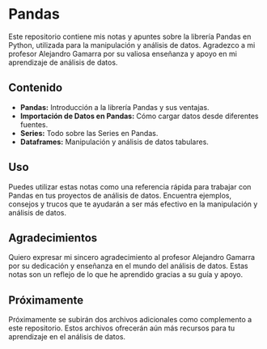 
<body>

<h1>Pandas</h1>

<p>Este repositorio contiene mis notas y apuntes sobre la librería Pandas en Python, utilizada para la manipulación y análisis de datos. Agradezco a mi profesor Alejandro Gamarra por su valiosa enseñanza y apoyo en mi aprendizaje de análisis de datos.</p>

<h2>Contenido</h2>

<ul>
    <li><strong>Pandas:</strong> Introducción a la librería Pandas y sus ventajas.</li>
    <li><strong>Importación de Datos en Pandas:</strong> Cómo cargar datos desde diferentes fuentes.</li>
    <li><strong>Series:</strong> Todo sobre las Series en Pandas.</li>
    <li><strong>Dataframes:</strong> Manipulación y análisis de datos tabulares.</li>
</ul>

<h2>Uso</h2>

<p>Puedes utilizar estas notas como una referencia rápida para trabajar con Pandas en tus proyectos de análisis de datos. Encuentra ejemplos, consejos y trucos que te ayudarán a ser más efectivo en la manipulación y análisis de datos.</p>

<h2>Agradecimientos</h2>

<p>Quiero expresar mi sincero agradecimiento al profesor Alejandro Gamarra por su dedicación y enseñanza en el mundo del análisis de datos. Estas notas son un reflejo de lo que he aprendido gracias a su guía y apoyo.</p>

<h2>Próximamente</h2>

<p>Próximamente se subirán dos archivos adicionales como complemento a este repositorio. Estos archivos ofrecerán aún más recursos para tu aprendizaje en el análisis de datos.</p>




